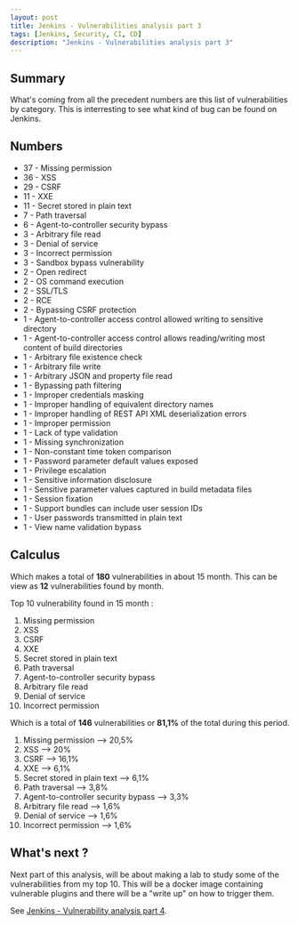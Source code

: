 ```yaml
---
layout: post
title: Jenkins - Vulnerabilities analysis part 3
tags: [Jenkins, Security, CI, CD]
description: "Jenkins - Vulnerabilities analysis part 3"
---
```


## Summary
What's coming from all the precedent numbers are this list of vulnerabilities by category. This is interresting to see what kind of bug can be found on Jenkins.

## Numbers
- 37 - Missing permission
- 36 - XSS
- 29 - CSRF
- 11 - XXE
- 11 - Secret stored in plain text
- 7 - Path traversal
- 6 - Agent-to-controller security bypass
- 3 - Arbitrary file read
- 3 - Denial of service
- 3 - Incorrect permission
- 3 - Sandbox bypass vulnerability
- 2 - Open redirect
- 2 - OS command execution
- 2 - SSL/TLS
- 2 - RCE
- 2 - Bypassing CSRF protection
- 1 - Agent-to-controller access control allowed writing to sensitive directory
- 1 - Agent-to-controller access control allows reading/writing most content of build directories
- 1 - Arbitrary file existence check
- 1 - Arbitrary file write
- 1 - Arbitrary JSON and property file read
- 1 - Bypassing path filtering
- 1 - Improper credentials masking
- 1 - Improper handling of equivalent directory names
- 1 - Improper handling of REST API XML deserialization errors
- 1 - Improper permission
- 1 - Lack of type validation
- 1 - Missing synchronization 
- 1 - Non-constant time token comparison
- 1 - Password parameter default values exposed
- 1 - Privilege escalation
- 1 - Sensitive information disclosure
- 1 - Sensitive parameter values captured in build metadata files
- 1 - Session fixation
- 1 - Support bundles can include user session IDs
- 1 - User passwords transmitted in plain text
- 1 - View name validation bypass

## Calculus
Which makes a total of **180** vulnerabilities in about 15 month. This can be view as **12** vulnerabilities found by month.

Top 10 vulnerability found in 15 month :
1. Missing permission
2. XSS
3. CSRF
4. XXE
5. Secret stored in plain text
6. Path traversal
7. Agent-to-controller security bypass
8. Arbitrary file read
9. Denial of service
10. Incorrect permission


Which is a total of **146** vulnerabilities or **81,1%** of the total during this period.
1. Missing permission --> 20,5%
2. XSS --> 20%
3. CSRF --> 16,1%
4. XXE --> 6,1%
5. Secret stored in plain text --> 6,1% 
6. Path traversal --> 3,8%
7. Agent-to-controller security bypass --> 3,3%
8. Arbitrary file read --> 1,6%
9. Denial of service --> 1,6%
10. Incorrect permission --> 1,6%

## What's next ?
Next part of this analysis, will be about making a lab to study some of the vulnerabilities from my top 10. This will be a docker image containing vulnerable plugins and there will be a "write up" on how to trigger them.

See [Jenkins - Vulnerability analysis part 4](https://liodeus.github.io/2022/03/20/Jenkins-Vulnerabilities-analysis-part-4.html).
